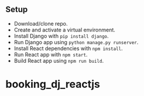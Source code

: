 ## Setup
- Download/clone repo.
- Create and activate a virtual environment.
- Install Django with `pip install django`.
- Run Django app using `python manage.py runserver`.
- Install React dependencies with `npm install`. 
- Run React app with `npm start`.
- Build React app using `npm run build`.

# booking_dj_reactjs
